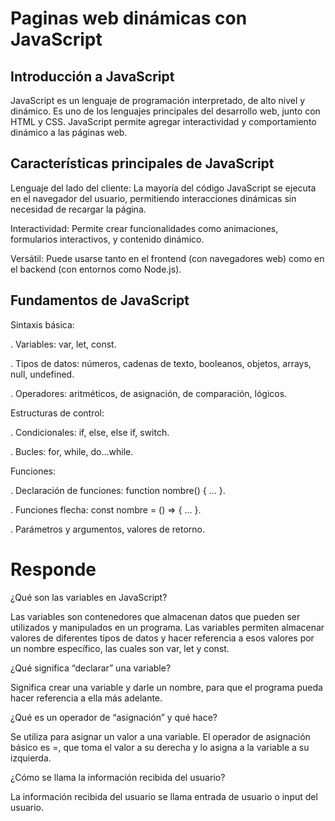 # Paginas web dinámicas con JavaScript

## Introducción a JavaScript

JavaScript es un lenguaje de programación interpretado, de alto nivel y dinámico. Es uno de los lenguajes principales del desarrollo web, junto con HTML y CSS. JavaScript permite agregar interactividad y comportamiento dinámico a las páginas web.

## Características principales de JavaScript

Lenguaje del lado del cliente: La mayoría del código JavaScript se ejecuta en el navegador del usuario, permitiendo interacciones dinámicas sin necesidad de recargar la página.

Interactividad: Permite crear funcionalidades como animaciones, formularios interactivos, y contenido dinámico.

Versátil: Puede usarse tanto en el frontend (con navegadores web) como en el backend (con entornos como Node.js).

## Fundamentos de JavaScript

Sintaxis básica:

. Variables: var, let, const.

. Tipos de datos: números, cadenas de texto, booleanos, objetos, arrays, null, undefined.

. Operadores: aritméticos, de asignación, de comparación, lógicos.

Estructuras de control:

. Condicionales: if, else, else if, switch.

. Bucles: for, while, do...while.

Funciones:

. Declaración de funciones: function nombre() { ... }.

. Funciones flecha: const nombre = () => { ... }.

. Parámetros y argumentos, valores de retorno.


# Responde

¿Qué son las variables en JavaScript?

Las variables son contenedores que almacenan datos que pueden ser utilizados y manipulados en un programa. Las variables permiten almacenar valores de diferentes tipos de datos y hacer referencia a esos valores por un nombre específico, las cuales son var, let y const.

¿Qué significa “declarar” una variable?

Significa crear una variable y darle un nombre, para que el programa pueda hacer referencia a ella más adelante.

¿Qué es un operador de “asignación” y qué hace?

Se utiliza para asignar un valor a una variable. El operador de asignación básico es =, que toma el valor a su derecha y lo asigna a la variable a su izquierda.

¿Cómo se llama la información recibida del usuario?

La información recibida del usuario se llama entrada de usuario o input del usuario.